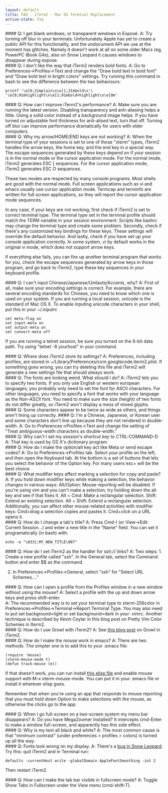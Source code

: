```yaml
---
layout: default
title: FAQ - iTerm2 - Mac OS Terminal Replacement
active-state: faq
---
```


<section>
#### Q: I get blank windows, or transparent windows in Exposé.
A: Try turning off blur in your terminals. Unfortunately Apple has yet to create a public API for this functionality, and the undocument API we use at the moment has glitches. Namely it doesn't work at all on some older Macs (eg, PowerPC iBook G4s), also on Snow Leopard it causes windows to disappear during expose.
</section>
<section>
#### Q: I don't like the way that iTerm2 renders bold fonts.
A: Go to Preferences->Profiles->Text and change the "Draw bold text in bold font" and "Draw bold text in bright colors" settings. Try running this command in bash to see the difference between the two behaviours:

    printf '\e[0;31mplain\n\e[1;31mbold\n'\
    '\e[0;91mhighlight\n\e[1;91mbold+highlight\n\e[0m'

</section>
<section>
#### Q: How can I improve iTerm2's performance?
A: Make sure you are running the latest version. Disabling transparency and anti-aliasing helps a little. Using a solid color instead of a background image helps. If you have turned on adjustable font thickness for anti-alised text, turn that off. Turning off blur can improve performance dramatically for users with older computers.
</section>
<section>
#### Q: Why my arrow/HOME/END keys are not working?
A: When the terminal type of your sessions is set to one of those "xterm" types, iTerm2 handles the arrow keys, the home key, and the end key in a special way. The escape sequences generated by these keys depend on if your session is in the normal mode or the cursor application mode. For the normal mode, iTerm2 generates ESC [ sequences. For the cursor application mode, iTerm2 generates ESC O sequences.

These two modes are respected by many console programs. Most shells are good with the normal mode. Full screen applications such as vi and emacs usually use cursor application mode. Termcap and terminfo are written for full screen applications, so they will report the cursor application mode sequences.

In any case, if your keys are not working, first check if iTerm2 is set to correct terminal type. The terminal type set in the terminal profile should match the TERM variable in your session environment. Scripts like bashrc may change the terminal type and create some problem. Secondly, check if there's any customized key bindings for these keys. These settings will override the default behavior. And lastly, check if you have set up your console application correctly. In some system, vi by default works in the original vi mode, which does not support arrow keys.

If everything else fails, you can fire up another terminal program that works for you, check the escape sequences generated by arrow keys in those program, and go back to iTerm2, type these key sequences in your keyboard profile.
</section>
<section>
#### Q: I can't input Chinese/Japanese/Umlauts/Accents, why?
A: First of all, make sure your encoding settings is correct. For example, there are several encoding standards for Chinese, you need to know which one is used on your system. If you are running a local session, unicode is the standard of Mac OS X. To enable inputing unicode characters in your shell, put this in your ~/.inputrc

    set meta-flag on 
    set input-meta on 
    set output-meta on 
    set convert-meta off

If you are running a telnet session, be sure you turned on the 8-bit data path. Try using "telnet -8 yourhost" in your command.
</section>
<section>
#### Q: Where does iTerm2 store its settings?
A: Preferences, including profiles, are stored in ~/Library/Preferences/com.googlecode.iterm2.plist. If something goes wrong, you can try deleting this file and iTerm2 will generate a new settings file that should always work.
</section>
<section>
#### Q: The fonts are looking weird. What should I do?
A: iTerm2 lets you to specify two fonts. If you only use English or western european languages, you probably only need to set the font for ASCII characters. For other languages, you need to specify a font that works with your language as the Non-ASCII font. You need to make sure the size (height) of two fonts do not differ greatly, so iTerm2 won't display a mess of mixed glyphs.
</section>
<section>
#### Q: Some characters appear to be twice as wide as others, and things aren't lining up correctly.
#### Q: I'm a Chinese, Japanese, or Korean user and some characters don't line up because they are not rendered in double-width.
A: Go to Preferences->Profiles->Text and change the setting of "Treat ambiguous-width characters as double-width."
</section>
<section>
#### Q: Why can't I set my session's shortcut key to CTRL-COMMAND-D
A: That key is used by OS X's dictionary program.
</section>
<section>
#### Q: How do I make the option/alt key act like Meta or send escape codes?
A: Go to Preferences->Profiles tab. Select your profile on the left, and then open the Keyboard tab. At the bottom is a set of buttons that lets you select the behavior of the Option key. For many users esc+ will be the best choice.
</section>
<section>
#### Q: What modifier keys affect marking a selection for copy and paste?
A: If you hold down modifier keys while making a selection, the behavior changes in various ways:
Alt/Option: Mouse reporting will be disabled. If you're using vim and you can't make a selection, try holding down the alt key and see if that fixes it.
Alt + Cmd: Make a rectangular selection.
Shift: Extend an existing selection.
Alt + Shift: Extend a rectangular selection.
Additionally, you can affect other mouse-related activities with modifier keys:
Cmd+drag a selection copies and pastes it.
Cmd+click on a URL opens it.
</section>
<section>
#### Q: How do I change a tab's title?
A: Press Cmd-I (or View->Edit Current Session...) and enter a new title in the "Name" field. You can set it programatically (in bash) with:

    echo -e "\033];MY_NEW_TITLE\007"

</section>
<section>
#### Q: How do I set iTerm2 as the handler for ssh:// links?
A: Two steps:
1. Create a new profile called "ssh". In the General tab, select the Command: button and enter $$ as the command.

2. In Preferences->Profiles->General, select "ssh" for "Select URL Schemes...."

</section>
<section>
#### Q: How can I open a profile from the Profiles window in a new window without using the mouse?
A: Select a profile with the up and down arrow keys and press shift-enter.
</section>
<section>
A: The recommended way is to set your terminal type to xterm-256color in Preferences->Profiles->Terminal->Report Terminal Type. You may also need to put set background=light or set background=dark in your .vimrc. Another technique is described by Kevin Coylar in this blog post on Pretty Vim Color Schemes in Iterm2.
</section>
<section>
#### Q: How do I use Growl with iTerm2?
A: See <a href="http://aming-blog.blogspot.com/2011/01/growl-notification-from-iterm-2.html">this blog post</a> on Growl in iTerm2.
</section>
<section>
#### Q: How do I make the mouse work in emacs?
A: There are two methods. The simpler one is to add this to your .emacs file:

    (require 'mouse)
    (xterm-mouse-mode t)
    (defun track-mouse (e))

If that doesn't work, you can run install <a href="http://colas.nahaboo.net/mouse-wheel-scroll/mwheel.el">this elisp file</a> and enable mouse support with M-x xterm-mouse-mode. You can put it in your .emacs file or install it wherever elisp goes.

Remember that when you're using an app that responds to mouse reporting that you must hold down Option to make selections with the mouse, as otherwise the clicks go to the app.
</section>
<section>
#### Q: When I go full-screen on a two-screen system my menu bar disappears?
A: Do you have MegaZoomer installed? It intercepts cmd-Enter to make a window full-screen, and apparently has this side effect.
</section>
<section>
#### Q: Why is my text all black and white?
A: The most common cause is that "minimum contrast" (under preferences > profiles > colors) is turned up all the way.
</section>
<section>
#### Q: Fonts look wrong on my display.
A: There's a <a href="http://hints.macworld.com/article.php?story=20090828224632809">bug in Snow Leopard</a>. Try this: quit iTerm2 and in Terminal run:

    defaults -currentHost write -globalDomain AppleFontSmoothing -int 2

Then restart iTerm2.
</section>
<section>
#### Q: How can I make the tab bar visible in fullscreen mode?
A: Toggle Show Tabs in Fullscreen under the View menu (cmd-shift-T).
</section>
